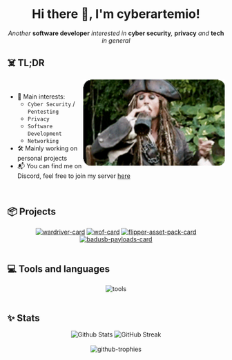 <h1 align="center">Hi there 👋, I'm cyberartemio!</h1>
<p align="center"><i>Another </i><b>software developer</b><i> interested in </i><b>cyber security</b><i>, </i><b>privacy</b><i> and </i><b>tech</b><i> in general</i></p>

## ☠️ TL;DR

<img align="right" height="200vh" src=".github/assets/jack.gif" alt="" />
<br />

- 🧠 Main interests:
  - `Cyber Security` / `Pentesting`
  - `Privacy`
  - `Software Development`
  - `Networking`  
- 🛠️ Mainly working on personal projects
- 📬 You can find me on Discord, feel free to join my server [here](https://discord.gg/5vrJbbW3ve)

<br />

## 📦 Projects

<div align="center">
  <a href="https://github.com/cyberartemio/wardriver-pwnagotchi-plugin"><img src="https://github-readme-stats.vercel.app/api/pin/?username=cyberartemio&repo=wardriver-pwnagotchi-plugin&theme=gruvbox&description_lines_count=3" alt="wardriver-card" /></a>
  <a href="https://github.com/cyberartemio/wof-pwnagotchi-plugin"><img src="https://github-readme-stats.vercel.app/api/pin/?username=cyberartemio&repo=wof-pwnagotchi-plugin&theme=gruvbox&description_lines_count=3" alt="wof-card" /></a>
  <a href="https://github.com/cyberartemio/flipper-pirates-asset-pack"><img src="https://github-readme-stats.vercel.app/api/pin/?username=cyberartemio&repo=flipper-pirates-asset-pack&theme=gruvbox&description_lines_count=3" alt="flipper-asset-pack-card" /></a>
  <a href="https://github.com/cyberartemio/badusb-payloads"><img src="https://github-readme-stats.vercel.app/api/pin/?username=cyberartemio&repo=badusb-payloads&theme=gruvbox&description_lines_count=3" alt="badusb-payloads-card" /></a>
</div>

<br />

## 💻 Tools and languages

<div align="center">
  <img src="https://skillicons.dev/icons?i=html,css,js,python,nodejs,bash,git,md,docker,cloudflare,nginx,mysql,postgresql,mongodb,grafana,npm,linux,debian,arch,ubuntu,apple,raspberrypi,vim,neovim,vscodium" alt="tools" />
</div>

<br />

## ✨ Stats

<div align="center">
  <img src="https://github-readme-stats.vercel.app/api?username=cyberartemio&show_icons=true&theme=gruvbox&" width="46.5%" alt="Github Stats" />
  <img src="https://github-readme-streak-stats-eight.vercel.app?user=cyberartemio&theme=gruvbox&include_all_commits=true" width="49.5%" alt="GitHub Streak" />
</div>
<br />
<div align="center">
  <img src="https://github-profile-trophy.vercel.app/?username=cyberartemio&theme=gruvbox&no-frame=false&margin-w=15" alt="github-trophies" />
</div>
